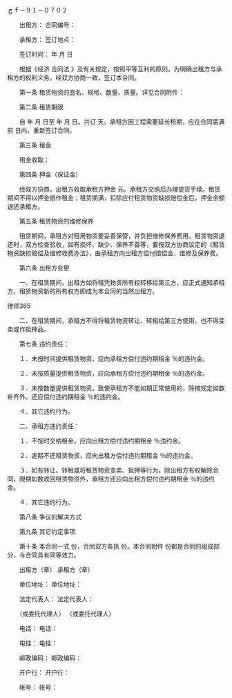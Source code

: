 
 ｇｆ－９１－０７０２

　　出租方： 合同编号：

　　承租方： 签订地点：



　　签订时间： 年 月 日



　　根据《经济
合同法
》及有关规定，按照平等互利的原则，为明确出租方与承租方的权利义务，经双方协商一致，签订本合同。



　　第一条 租赁物资的品名、规格、数量、质量。详见合同附件：



　　第二条 租赁期限



　　自 年 月 日至 年 月 日。共订 天。承租方因工程需要延长租期，应在合同届满前 日内，重新签订合同。



　　第三条 租金



　　租金收取：



　　第四条 押金（保证金）



　　经双方协商，出租方收取承租方押金 元。承租方交纳后办理提货手续。租赁期间不得以押金抵作租金；租赁期满，扣除应付租赁物资缺损赔偿金后，押金余额退还承租方。



　　第五条 租赁物资的维修保养



　　租赁期间，承租方对租用物资要妥善保管，并负担维修保养费用。租赁物资退还时，双方检查验收，如有损坏、缺少、保养不善等，要按双方协商议定的《租赁物资缺损赔偿及维修收费办法》，由承租方向出租方偿付赔偿金、维修及保养费。



　　第六条 出租方变更



　　一、在租赁期间，出租方如将租凭物资所有权转移给第三方，应正式通知承租方，租赁物资新的所有权方即成为本合同的当然出租方。







 
律师365






　　二、在租赁期间，承租方不得将租赁物资转让、转租给第三方使用，也不得变卖或作抵押品。







　　第七条 违约责任：







　　１．未按时间提供租赁物资，应向承租方偿付违约期租金 ％的违约金。







　　２．未按质量提供租赁物资，应向承租方偿付违约期租金 ％的违约金。







　　３．未按数量提供租赁物资，致使承租方不能如期正常使用的，除按规定如数补齐外，还应偿付违约期租金 ％的违约金。







　　４．其它违约行为。







　　二、承租方违约责任：







　　１．不按时交纳租金，应向出租方偿付违约期租金 ％违约金。







　　２．逾期不还租赁物资，应向出租方偿付违约期租金 ％的违约金。







　　３．如有转让、转租或将租赁物资变卖、抵押等行为，除出租方有权解除合同，限期如数收回租赁物资外，承租方还应向出租方偿付违约期租金 ％的违约金。







　　４．其它违约行为。







　　第八条 争议的解决方式







　　第九条 其它约定事项







　　第十条 本合同一式 份，合同双方各执 份。本合同附件 份都是合同的组成部分，与合同具有同等效力。







　　出租方（章） 承租方（章）



　　单位地址： 单位地址：



　　法定代表人： 法定代表人：



　　（或委托代理人） （或委托代理人）



　　电话： 电话：



　　电挂： 电挂：



　　邮政编码： 邮政编码：



　　开户行： 开户行：



　　帐号： 帐号： 


 

 
 
 
 
 
  


  
 

  


  


  
 
 
 
 

